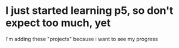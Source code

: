 # I just started learning p5, so don't expect too much, yet
I'm adding these "projects" because i want to see my progress
